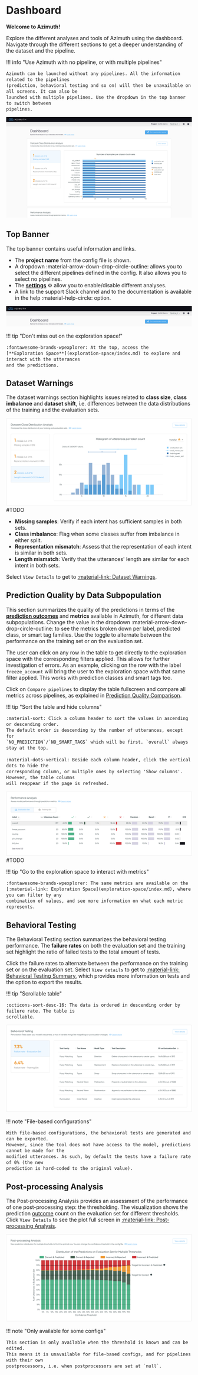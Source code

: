 # Dashboard

**Welcome to Azimuth!**

Explore the different analyses and tools of Azimuth using the dashboard. Navigate through the
different sections to get a deeper understanding of the dataset and the pipeline.

!!! info "Use Azimuth with no pipeline, or with multiple pipelines"

    Azimuth can be launched without any pipelines. All the information related to the pipelines
    (prediction, behavioral testing and so on) will then be unavailable on all screens. It can also be
    launched with multiple pipelines. Use the dropdown in the top banner to switch between
    pipelines.

![Screenshot](../_static/images/dashboard/dashboard.png)

## Top Banner

The top banner contains useful information and links.

* The **project name** from the config file is shown.
* A dropdown :material-arrow-down-drop-circle-outline: allows you to select the different pipelines
  defined in the config. It also allows you to select no pipelines.
* The [**settings**](settings.md) :gear: allow you to enable/disable different analyses.
* A link to the support Slack channel and to the documentation is available in the help
  :material-help-circle: option.

![Screenshot](../_static/images/dashboard/top-banner.png)

!!! tip "Don't miss out on the exploration space!"

    :fontawesome-brands-wpexplorer: At the top, access the
    [**Exploration Space**](exploration-space/index.md) to explore and interact with the utterances
    and the predictions.

## Dataset Warnings

The dataset warnings section highlights issues related to **class size**, **class imbalance** and **dataset shift**, i.e. differences between the data distributions of the training and the evaluation sets.

![Screenshot](../_static/images/dashboard/dataset-class-distribution-analysis.png) #TODO

* **Missing samples**: Verify if each intent has sufficient samples in both sets.
* **Class imbalance**: Flag when some classes suffer from imbalance in either split.
* **Representation mismatch**: Assess that the representation of each intent is similar in both
  sets.
* **Length mismatch**: Verify that the utterances' length are similar for each intent in both sets.

Select `View Details` to get to [:material-link: Dataset Warnings](dataset-warnings.md).

## Prediction Quality by Data Subpopulation

This section summarizes the quality of the predictions in terms of the [**prediction
outcomes**](../key-concepts/outcomes.md) and **metrics** available in Azimuth, for different data subpopulations. Change the value in the dropdown :material-arrow-down-drop-circle-outline: to see the metrics broken down per label, predicted class, or smart tag families. Use the toggle to alternate between the performance on the training set or on the evaluation set.

The user can click on any row in the table to get directly to the exploration space with the corresponding filters applied. This allows for further investigation of errors. As an example, clicking on the row with the label `freeze_account` will bring the user to the exploration space with that same filter applied. This works with prediction classes and smart tags too.

Click on `Compare pipelines` to display the table fullscreen and compare all metrics across pipelines, as explained in [Prediction Quality Comparison](prediction-quality-comparison.md).

!!! tip "Sort the table and hide columns"

    :material-sort: Click a column header to sort the values in ascending or descending order.
    The default order is descending by the number of utterances, except for
    `NO_PREDICTION`/`NO_SMART_TAGS` which will be first. `overall` always stay at the top.

    :material-dots-vertical: Beside each column header, click the vertical dots to hide the
    corresponding column, or multiple ones by selecting 'Show columns'. However, the table columns
    will reappear if the page is refreshed.

![Screenshot](../_static/images/dashboard/performance-analysis.png) #TODO

!!! tip "Go to the exploration space to interact with metrics"

    :fontawesome-brands-wpexplorer: The same metrics are available on the
    [:material-link: Exploration Space](exploration-space/index.md), where you can filter by any
    combination of values, and see more information on what each metric represents.

## Behavioral Testing

The Behavioral Testing section summarizes the behavioral testing performance. The **failure rates**
on both the evaluation set and the training set highlight the ratio of failed tests to the total
amount of tests.

Click the failure rates to alternate between the performance on the training set or on the
evaluation set. Select `View details` to get
to [:material-link: Behavioral Testing Summary](behavioral-testing-summary.md), which provides more
information on tests and the option to export the results.

!!! tip "Scrollable table"

    :octicons-sort-desc-16: The data is ordered in descending order by failure rate. The table is
    scrollable.

![Screenshot](../_static/images/dashboard/behavioral-testing.png)

!!! note "File-based configurations"

    With file-based configurations, the behavioral tests are generated and can be exported.
    However, since the tool does not have access to the model, predictions cannot be made for the
    modified utterances. As such, by default the tests have a failure rate of 0% (the new
    prediction is hard-coded to the original value).

## Post-processing Analysis

The Post-processing Analysis provides an assessment of the performance of one post-processing step:
the thresholding. The visualization shows the prediction [outcome](../key-concepts/outcomes.md)
count on the evaluation set for different thresholds. Click `View Details` to see the plot full
screen in [:material-link: Post-processing Analysis](post-processing-analysis.md).

![Screenshot](../_static/images/dashboard/post-processing-analysis.png)

!!! note "Only available for some configs"

    This section is only available when the threshold is known and can be edited.
    This means it is unavailable for file-based configs, and for pipelines with their own
    postprocessors, i.e. when postprocessors are set at `null`.
